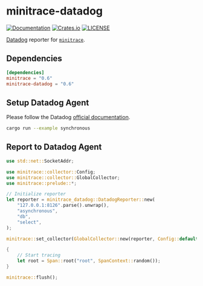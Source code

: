 # minitrace-datadog

[![Documentation](https://docs.rs/minitrace-datadog/badge.svg)](https://docs.rs/minitrace-datadog/)
[![Crates.io](https://img.shields.io/crates/v/minitrace-datadog.svg)](https://crates.io/crates/minitrace-datadog)
[![LICENSE](https://img.shields.io/github/license/tikv/minitrace-rust.svg)](https://github.com/tikv/minitrace-rust/blob/master/LICENSE)

[Datadog](https://docs.datadoghq.com/tracing/) reporter for [`minitrace`](https://crates.io/crates/minitrace).

## Dependencies

```toml
[dependencies]
minitrace = "0.6"
minitrace-datadog = "0.6"
```

## Setup Datadog Agent

Please follow the Datadog [official documentation](https://docs.datadoghq.com/getting_started/tracing/#datadog-agent).

```sh
cargo run --example synchronous
```

## Report to Datadog Agent

```rust
use std::net::SocketAddr;

use minitrace::collector::Config;
use minitrace::collector::GlobalCollector;
use minitrace::prelude::*;

// Initialize reporter
let reporter = minitrace_datadog::DatadogReporter::new(
    "127.0.0.1:8126".parse().unwrap(),
    "asynchronous",
    "db",
    "select",
);

minitrace::set_collector(GlobalCollector::new(reporter, Config::default()));

{
    // Start tracing
    let root = Span::root("root", SpanContext::random());
}

minitrace::flush();
```
